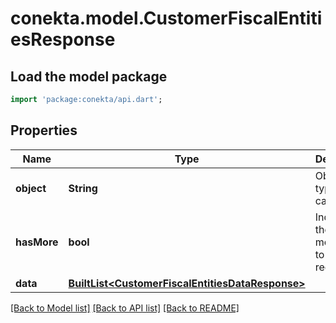 # conekta.model.CustomerFiscalEntitiesResponse

## Load the model package
```dart
import 'package:conekta/api.dart';
```

## Properties
Name | Type | Description | Notes
------------ | ------------- | ------------- | -------------
**object** | **String** | Object type, in this case is list | 
**hasMore** | **bool** | Indicates if there are more pages to be requested | 
**data** | [**BuiltList&lt;CustomerFiscalEntitiesDataResponse&gt;**](CustomerFiscalEntitiesDataResponse.md) |  | [optional] 

[[Back to Model list]](../README.md#documentation-for-models) [[Back to API list]](../README.md#documentation-for-api-endpoints) [[Back to README]](../README.md)


